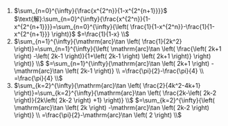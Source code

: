 1. $\sum_{n=0}^{\infty}{\frac{x^{2^n}}{1-x^{2^{n+1}}}}$
   $\text{解}:\sum_{n=0}^{\infty}{\frac{x^{2^n}}{1-x^{2^{n+1}}}}=\sum_{n=0}^{\infty}{\left( \frac{1}{1-x^{2^n}}-\frac{1}{1-x^{2^{n+1}}} \right)}$
   $=\frac{1}{1-x}
   \\$
2. $\sum_{n=1}^{\infty}{\mathrm{arc}\tan \left( \frac{1}{2k^2} \right)}=\sum_{n=1}^{\infty}{\left( \mathrm{arc}\tan \left( \frac{\left( 2k+1 \right) -\left( 2k-1 \right)}{1+\left( 2k-1 \right) \left( 2k+1 \right)} \right) \right)}
   \\$
   $=\sum_{n=1}^{\infty}{\mathrm{arc}\tan \left( 2k+1 \right) -\mathrm{arc}\tan \left( 2k-1 \right)}
   \\
   =\frac{\pi}{2}-\frac{\pi}{4}
   \\
   =\frac{\pi}{4}
   \\$
3. $\sum_{k=2}^{\infty}{\mathrm{arc}\tan \left( \frac{2}{4k^2-4k+1} \right)}=\sum_{k=2}^{\infty}{\mathrm{arc}\tan \left( \frac{2k-\left( 2k-2 \right)}{2k\left( 2k-2 \right) +1} \right)}
   \\$
   $=\sum_{k=2}^{\infty}{\left( \mathrm{arc}\tan \left( 2k \right) -\mathrm{arc}\tan \left( 2k-2 \right) \right)}
   \\
   =\frac{\pi}{2}-\mathrm{arc}\tan \left( 2 \right) 
   \\$